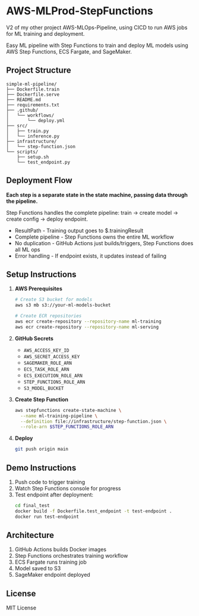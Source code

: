 # AWS-MLProd-StepFunctions
V2 of my other project AWS-MLOps-Pipeline, using CICD to run AWS jobs for ML training and deployment.

Easy ML pipeline with Step Functions to train and deploy ML models using AWS Step Functions, ECS Fargate, and SageMaker.

## Project Structure

```
simple-ml-pipeline/
├── Dockerfile.train
├── Dockerfile.serve
├── README.md
├── requirements.txt
├── .github/
│   └── workflows/
│       └── deploy.yml
├── src/
│   ├── train.py
│   └── inference.py
├── infrastructure/
│   └── step-function.json
└── scripts/
    ├── setup.sh
    └── test_endpoint.py
```

## Deployment Flow

**Each step is a separate state in the state machine, passing data through the pipeline.**

Step Functions handles the complete pipeline: train → create model → create config → deploy endpoint.

- ResultPath - Training output goes to $.trainingResult
- Complete pipeline - Step Functions owns the entire ML workflow
- No duplication - GitHub Actions just builds/triggers, Step Functions does all ML ops
- Error handling - If endpoint exists, it updates instead of failing


## Setup Instructions

1. **AWS Prerequisites**
   ```bash
   # Create S3 bucket for models
   aws s3 mb s3://your-ml-models-bucket
   
   # Create ECR repositories
   aws ecr create-repository --repository-name ml-training
   aws ecr create-repository --repository-name ml-serving
   ```

2. **GitHub Secrets**
   - `AWS_ACCESS_KEY_ID`
   - `AWS_SECRET_ACCESS_KEY`
   - `SAGEMAKER_ROLE_ARN`
   - `ECS_TASK_ROLE_ARN`
   - `ECS_EXECUTION_ROLE_ARN`
   - `STEP_FUNCTIONS_ROLE_ARN`
   - `S3_MODEL_BUCKET`

3. **Create Step Function**
   ```bash
   aws stepfunctions create-state-machine \
     --name ml-training-pipeline \
     --definition file://infrastructure/step-function.json \
     --role-arn $STEP_FUNCTIONS_ROLE_ARN
   ```

4. **Deploy**
   ```bash
   git push origin main
   ```

## Demo Instructions

1. Push code to trigger training
2. Watch Step Functions console for progress
3. Test endpoint after deployment:
   ```bash
   cd final_test
   docker build -f Dockerfile.test_endpoint -t test-endpoint .
   docker run test-endpoint
   ```

## Architecture

1. GitHub Actions builds Docker images
2. Step Functions orchestrates training workflow
3. ECS Fargate runs training job
4. Model saved to S3
5. SageMaker endpoint deployed

## License

MIT License
